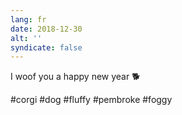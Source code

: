 ```yaml
---
lang: fr
date: 2018-12-30
alt: ''
syndicate: false
---
```


I woof you a happy new year 🐕

#corgi #dog #fluffy #pembroke #foggy
